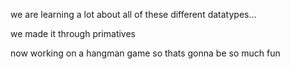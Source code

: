 we are learning a lot about all of these different datatypes...

we made it through primatives

now working on a hangman game so thats gonna be so much fun